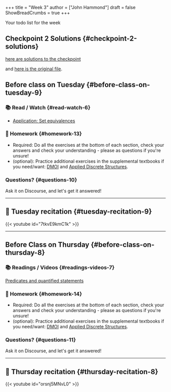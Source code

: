 +++
title = "Week 3"
author = ["John Hammond"]
draft = false
ShowBreadCrumbs = true
+++

Your todo list for the week
<!--more-->


## Checkpoint 2 Solutions {#checkpoint-2-solutions}

[here are solutions to the checkpoint](https://nextcloud.math.wichita.edu/index.php/s/Pd2i2cf8mJWrFsq)

and [here is the original file](https://nextcloud.math.wichita.edu/index.php/s/jb4k66W2FzdS7gi).


## Before class on Tuesday {#before-class-on-tuesday-9}


### 📚 Read / Watch {#read-watch-6}

-   [Application:
    Set equivalences](https://www.math.wichita.edu/~hammond/class-notes/sec_application_set_proofs.html)


### 📝 Homework {#homework-13}

-   Required: Do all the exercises at the bottom of each section, check
    your answers and check your understanding - please as questions if
    you're unsure!
-   (optional): Practice additional exercises in the supplemental
    textbooks if you need/want:
    [DMOI](http://discrete.openmathbooks.org/dmoi3/) and
    [Applied
    Discrete Structures](http://faculty.uml.edu/klevasseur/ads/index-ads.html).


### Questions? {#questions-10}

Ask it on Discourse, and let's get it answered!

---


## 🎥 Tuesday recitation {#tuesday-recitation-9}

{{< youtube id="7tkvE9kmC1k" >}}

---


## Before Class on Thursday {#before-class-on-thursday-8}


### 📚 Readings / Videos {#readings-videos-7}

[Predicates
and quantified statements](https://www.math.wichita.edu/~hammond/class-notes/section-logic-quantifiers.html)


### 📝 Homework {#homework-14}

-   Required: Do all the exercises at the bottom of each section, check
    your answers and check your understanding - please as questions if
    you're unsure!
-   (optional): Practice additional exercises in the supplemental
    textbooks if you need/want:
    [DMOI](http://discrete.openmathbooks.org/dmoi3/) and
    [Applied
    Discrete Structures](http://faculty.uml.edu/klevasseur/ads/index-ads.html).


### Questions? {#questions-11}

Ask it on Discourse, and let's get it answered!

---


## 🎥 Thursday recitation {#thursday-recitation-8}

{{< youtube id="orsnj5MNvL0" >}}
